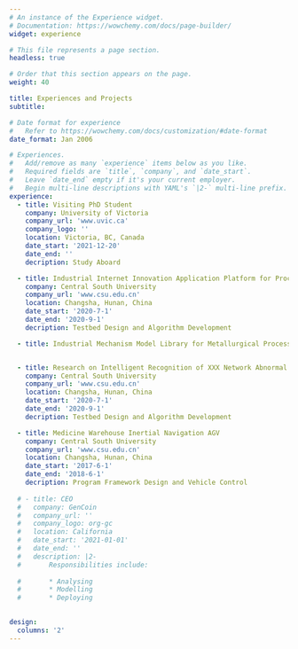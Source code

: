 ```yaml
---
# An instance of the Experience widget.
# Documentation: https://wowchemy.com/docs/page-builder/
widget: experience

# This file represents a page section.
headless: true

# Order that this section appears on the page.
weight: 40

title: Experiences and Projects
subtitle:

# Date format for experience
#   Refer to https://wowchemy.com/docs/customization/#date-format
date_format: Jan 2006

# Experiences.
#   Add/remove as many `experience` items below as you like.
#   Required fields are `title`, `company`, and `date_start`.
#   Leave `date_end` empty if it's your current employer.
#   Begin multi-line descriptions with YAML's `|2-` multi-line prefix.
experience:
  - title: Visiting PhD Student
    company: University of Victoria
    company_url: 'www.uvic.ca'
    company_logo: ''
    location: Victoria, BC, Canada
    date_start: '2021-12-20'
    date_end: ''
    decription: Study Aboard

  - title: Industrial Internet Innovation Application Platform for Process Industry
    company: Central South University
    company_url: 'www.csu.edu.cn'
    location: Changsha, Hunan, China
    date_start: '2020-7-1'
    date_end: '2020-9-1'
    decription: Testbed Design and Algorithm Development

  - title: Industrial Mechanism Model Library for Metallurgical Process Industry


  - title: Research on Intelligent Recognition of XXX Network Abnormal Behavior
    company: Central South University
    company_url: 'www.csu.edu.cn'
    location: Changsha, Hunan, China
    date_start: '2020-7-1'
    date_end: '2020-9-1'
    decription: Testbed Design and Algorithm Development

  - title: Medicine Warehouse Inertial Navigation AGV
    company: Central South University
    company_url: 'www.csu.edu.cn'
    location: Changsha, Hunan, China
    date_start: '2017-6-1'
    date_end: '2018-6-1'
    decription: Program Framework Design and Vehicle Control
  
  # - title: CEO
  #   company: GenCoin
  #   company_url: ''
  #   company_logo: org-gc
  #   location: California
  #   date_start: '2021-01-01'
  #   date_end: ''
  #   description: |2-
  #       Responsibilities include:
        
  #       * Analysing
  #       * Modelling
  #       * Deploying
        

design:
  columns: '2'
---
```


